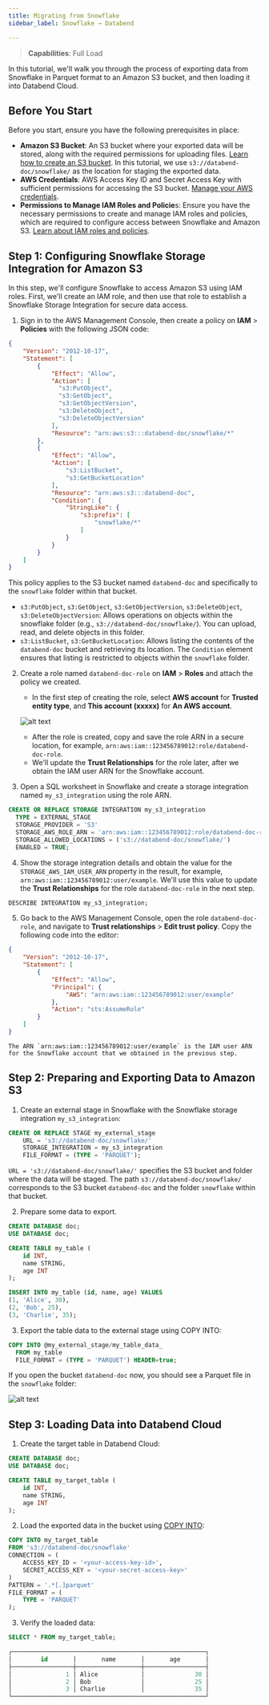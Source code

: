 ```yaml
---
title: Migrating from Snowflake
sidebar_label: Snowflake → Databend

---
```


> **Capabilities**: Full Load

In this tutorial, we'll walk you through the process of exporting data from Snowflake in Parquet format to an Amazon S3 bucket, and then loading it into Databend Cloud.

## Before You Start

Before you start, ensure you have the following prerequisites in place:

- **Amazon S3 Bucket**: An S3 bucket where your exported data will be stored, along with the required permissions for uploading files. [Learn how to create an S3 bucket](https://docs.aws.amazon.com/AmazonS3/latest/userguide/create-bucket-overview.html). In this tutorial, we use `s3://databend-doc/snowflake/` as the location for staging the exported data.
- **AWS Credentials**: AWS Access Key ID and Secret Access Key with sufficient permissions for accessing the S3 bucket. [Manage your AWS credentials](https://docs.aws.amazon.com/general/latest/gr/aws-sec-cred-types.html#access-keys-and-secret-access-keys).
- **Permissions to Manage IAM Roles and Policie**s: Ensure you have the necessary permissions to create and manage IAM roles and policies, which are required to configure access between Snowflake and Amazon S3. [Learn about IAM roles and policies](https://docs.aws.amazon.com/IAM/latest/UserGuide/id_roles.html).

## Step 1: Configuring Snowflake Storage Integration for Amazon S3

In this step, we'll configure Snowflake to access Amazon S3 using IAM roles. First, we'll create an IAM role, and then use that role to establish a Snowflake Storage Integration for secure data access.

1. Sign in to the AWS Management Console, then create a policy on **IAM** > **Policies** with the following JSON code: 

```json
{
    "Version": "2012-10-17",
    "Statement": [
        {
            "Effect": "Allow",
            "Action": [
              "s3:PutObject",
              "s3:GetObject",
              "s3:GetObjectVersion",
              "s3:DeleteObject",
              "s3:DeleteObjectVersion"
            ],
            "Resource": "arn:aws:s3:::databend-doc/snowflake/*"
        },
        {
            "Effect": "Allow",
            "Action": [
                "s3:ListBucket",
                "s3:GetBucketLocation"
            ],
            "Resource": "arn:aws:s3:::databend-doc",
            "Condition": {
                "StringLike": {
                    "s3:prefix": [
                        "snowflake/*"
                    ]
                }
            }
        }
    ]
}
```

This policy applies to the S3 bucket named `databend-doc` and specifically to the `snowflake` folder within that bucket.

- `s3:PutObject`, `s3:GetObject`, `s3:GetObjectVersion`, `s3:DeleteObject`, `s3:DeleteObjectVersion`: Allows operations on objects within the snowflake folder (e.g., `s3://databend-doc/snowflake/`). You can upload, read, and delete objects in this folder.
- `s3:ListBucket`, `s3:GetBucketLocation`: Allows listing the contents of the `databend-doc` bucket and retrieving its location. The `Condition` element ensures that listing is restricted to objects within the `snowflake` folder.

2. Create a role named `databend-doc-role` on **IAM** > **Roles** and attach the policy we created.
    - In the first step of creating the role, select **AWS account** for **Trusted entity type**, and **This account (xxxxx)** for **An AWS account**.

    ![alt text](../../../../static/img/documents/tutorials/trusted-entity.png)

    - After the role is created, copy and save the role ARN in a secure location, for example, `arn:aws:iam::123456789012:role/databend-doc-role`.
    - We'll update the **Trust Relationships** for the role later, after we obtain the IAM user ARN for the Snowflake account.


3. Open a SQL worksheet in Snowflake and create a storage integration named `my_s3_integration` using the role ARN. 

```sql
CREATE OR REPLACE STORAGE INTEGRATION my_s3_integration
  TYPE = EXTERNAL_STAGE
  STORAGE_PROVIDER = 'S3'
  STORAGE_AWS_ROLE_ARN = 'arn:aws:iam::123456789012:role/databend-doc-role'
  STORAGE_ALLOWED_LOCATIONS = ('s3://databend-doc/snowflake/')
  ENABLED = TRUE; 
```

4. Show the storage integration details and obtain the value for the `STORAGE_AWS_IAM_USER_ARN` property in the result, for example, `arn:aws:iam::123456789012:user/example`. We'll use this value to update the **Trust Relationships** for the role `databend-doc-role` in the next step.

```sql
DESCRIBE INTEGRATION my_s3_integration;
```

5. Go back to the AWS Management Console, open the role `databend-doc-role`, and navigate to **Trust relationships** > **Edit trust policy**. Copy the following code into the editor:

```json
{
    "Version": "2012-10-17",
    "Statement": [
        {
            "Effect": "Allow",
            "Principal": {
                "AWS": "arn:aws:iam::123456789012:user/example"
            },
            "Action": "sts:AssumeRole"
        }
    ]
}
```

    The ARN `arn:aws:iam::123456789012:user/example` is the IAM user ARN for the Snowflake account that we obtained in the previous step.


## Step 2: Preparing and Exporting Data to Amazon S3

1. Create an external stage in Snowflake with the Snowflake storage integration `my_s3_integration`:

```sql
CREATE OR REPLACE STAGE my_external_stage 
    URL = 's3://databend-doc/snowflake/' 
    STORAGE_INTEGRATION = my_s3_integration 
    FILE_FORMAT = (TYPE = 'PARQUET');
```

`URL = 's3://databend-doc/snowflake/'` specifies the S3 bucket and folder where the data will be staged. The path `s3://databend-doc/snowflake/` corresponds to the S3 bucket `databend-doc` and the folder `snowflake` within that bucket.

2. Prepare some data to export.

```sql
CREATE DATABASE doc;
USE DATABASE doc;

CREATE TABLE my_table (
    id INT,
    name STRING,
    age INT
);

INSERT INTO my_table (id, name, age) VALUES
(1, 'Alice', 30),
(2, 'Bob', 25),
(3, 'Charlie', 35);
```

3. Export the table data to the external stage using COPY INTO:

```sql
COPY INTO @my_external_stage/my_table_data_
  FROM my_table
  FILE_FORMAT = (TYPE = 'PARQUET') HEADER=true;
```

If you open the bucket `databend-doc` now, you should see a Parquet file in the `snowflake` folder:

![alt text](../../../../static/img/documents/tutorials/bucket-folder.png)

## Step 3: Loading Data into Databend Cloud

1. Create the target table in Databend Cloud:

```sql
CREATE DATABASE doc;
USE DATABASE doc;

CREATE TABLE my_target_table (
    id INT,
    name STRING,
    age INT
);
```

2. Load the exported data in the bucket using [COPY INTO](/sql/sql-commands/dml/dml-copy-into-table):

```sql
COPY INTO my_target_table
FROM 's3://databend-doc/snowflake'
CONNECTION = (
    ACCESS_KEY_ID = '<your-access-key-id>',
    SECRET_ACCESS_KEY = '<your-secret-access-key>'
)
PATTERN = '.*[.]parquet'
FILE_FORMAT = (
    TYPE = 'PARQUET'
);
```

3. Verify the loaded data:

```sql
SELECT * FROM my_target_table;

┌──────────────────────────────────────────────────────┐
│        id       │       name       │       age       │
├─────────────────┼──────────────────┼─────────────────┤
│               1 │ Alice            │              30 │
│               2 │ Bob              │              25 │
│               3 │ Charlie          │              35 │
└──────────────────────────────────────────────────────┘
```